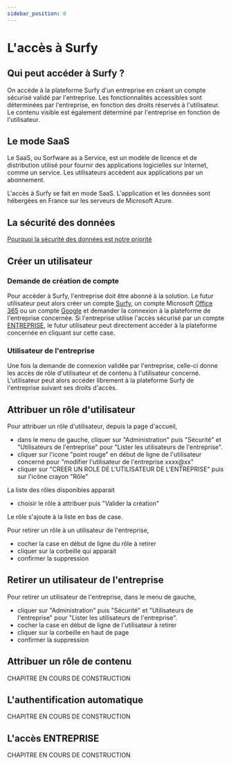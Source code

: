 ```yaml
---
sidebar_position: 0
---
```


# L'accès à Surfy

## Qui peut accéder à Surfy ?

On accède à la plateforme Surfy d'un entreprise en créant un compte sécurisé validé par l'entreprise.
Les fonctionnalités accessibles sont déterminées par l'entreprise, en fonction des droits réservés à l'utilisateur.
Le contenu visible est également déterminé par l'entreprise en fonction de l'utilisateur.

## Le mode SaaS

Le SaaS, ou Sorfware as a Service, est un modèle de licence et de distribution utilisé pour fournir des applications logicielles sur Internet, comme un service. Les utilisateurs accèdent aux applications par un abonnement.

L'accès à Surfy se fait en mode SaaS. L'application et les données sont hébergées en France sur les serveurs de Microsoft Azure.

## La sécurité des données

[Pourquoi la sécurité des données est notre priorité](https://www.surfy.pro/security)


## Créer un utilisateur

### Demande de création de compte

Pour accéder à Surfy, l'entreprise doit être abonné à la solution.
Le futur utilisateur peut alors créer un compte [Surfy](/docs/access/surfy), un compte Microsoft [Office 365](/docs/access/office365) ou un compte [Google](/docs/access/google) et demander la connexion à la plateforme de l'entreprise concernée.
Si l'entreprise utilise l'accès sécurisé par un compte [ENTREPRISE](/docs/access/company), le futur utilisateur peut directement accéder à la plateforme concernée en cliquant sur cette case.

### Utilisateur de l'entreprise

Une fois la demande de connexion validée par l'entreprise, celle-ci donne les accès de rôle d'utilisateur et de contenu à l'utilisateur concerné.
L'utilisateur peut alors accéder librement à la plateforme Surfy de l'entreprise suivant ses droits d'accès.

## Attribuer un rôle d'utilisateur

Pour attribuer un rôle d'utilisateur, depuis la page d'accueil, 

-   dans le menu de gauche, cliquer sur "Administration" puis "Sécurité" et "Utilisateurs de l'entreprise" pour "Lister les utilisateurs de l'entreprise".
-   cliquer sur l'icone "point rouge" en début de ligne de l'utilisateur concerné pour "modifier l'utilisateur de l'entreprise xxxx@xx"
-   cliquer sur "CREER UN ROLE DE L'UTILISATEUR DE L'ENTREPRISE" puis sur l'icône crayon "Rôle"

La liste des rôles disponibles apparait

-   choisir le rôle à attribuer puis "Valider la création"

Le rôle s'ajoute à la liste en bas de case.

Pour retirer un rôle à un utilisateur de l'entreprise,
-   cocher la case en début de ligne du rôle à retirer
-   cliquer sur la corbeille qui apparait
-   confirmer la suppression

## Retirer un utilisateur de l'entreprise

Pour retirer un utilisateur de l'entreprise, dans le menu de gauche,

-   cliquer sur "Administration" puis "Sécurité" et "Utilisateurs de l'entreprise" pour "Lister les utilisateurs de l'entreprise".
-   cocher la case en début de ligne de l'utilisateur à retirer
-   cliquer sur la corbeille en haut de page
-   confirmer la suppression

## Attribuer un rôle de contenu

CHAPITRE EN COURS DE CONSTRUCTION

## L'authentification automatique

CHAPITRE EN COURS DE CONSTRUCTION

## L'accès ENTREPRISE

CHAPITRE EN COURS DE CONSTRUCTION